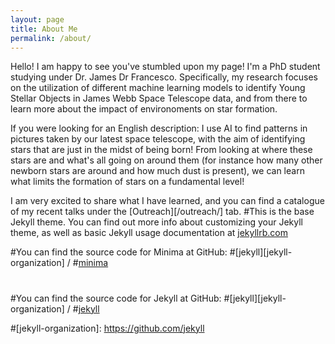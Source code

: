 ```yaml
---
layout: page
title: About Me
permalink: /about/
---
```


Hello! I am happy to see you've stumbled upon my page! I'm a PhD student studying under Dr. James Dr Francesco. Specifically, my research focuses on the utilization of different machine learning models to identify Young Stellar Objects in James Webb Space Telescope data, and from there to learn more about the impact of environoments on star formation.

If you were looking for an English description: I use AI to find patterns in pictures taken by our latest space telescope, with the aim of identifying stars that are just in the midst of being born! From looking at where these stars are and what's all going on around them (for instance how many other newborn stars are around and how much dust is present), we can learn what limits the formation of stars on a fundamental level!

I am very excited to share what I have learned, and you can find a catalogue of my recent talks under the [Outreach][/outreach/] tab. 
#This is the base Jekyll theme. You can find out more info about customizing your Jekyll theme, as well as basic Jekyll usage documentation at [jekyllrb.com](https://jekyllrb.com/)

#You can find the source code for Minima at GitHub:
#[jekyll][jekyll-organization] /
#[minima](https://github.com/jekyll/minima)
#
#You can find the source code for Jekyll at GitHub:
#[jekyll][jekyll-organization] /
#[jekyll](https://github.com/jekyll/jekyll)


#[jekyll-organization]: https://github.com/jekyll
